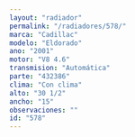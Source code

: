 ```yaml
---
layout: "radiador"
permalink: "/radiadores/578/"
marca: "Cadillac"
modelo: "Eldorado"
ano: "2001"
motor: "V8 4.6"
transmision: "Automática"
parte: "432386"
clima: "Con clima"
alto: "30 1/2"
ancho: "15"
observaciones: ""
id: "578"
---
```



